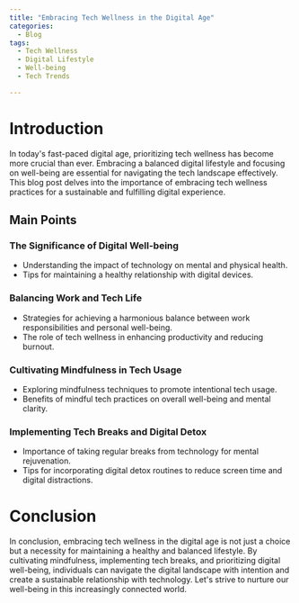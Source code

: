 ```yaml
---
title: "Embracing Tech Wellness in the Digital Age"
categories:
  - Blog
tags:
  - Tech Wellness
  - Digital Lifestyle
  - Well-being
  - Tech Trends

---
```


# Introduction
In today's fast-paced digital age, prioritizing tech wellness has become more crucial than ever. Embracing a balanced digital lifestyle and focusing on well-being are essential for navigating the tech landscape effectively. This blog post delves into the importance of embracing tech wellness practices for a sustainable and fulfilling digital experience.

## Main Points
### The Significance of Digital Well-being
- Understanding the impact of technology on mental and physical health.
- Tips for maintaining a healthy relationship with digital devices.

### Balancing Work and Tech Life
- Strategies for achieving a harmonious balance between work responsibilities and personal well-being.
- The role of tech wellness in enhancing productivity and reducing burnout.

### Cultivating Mindfulness in Tech Usage
- Exploring mindfulness techniques to promote intentional tech usage.
- Benefits of mindful tech practices on overall well-being and mental clarity.

### Implementing Tech Breaks and Digital Detox
- Importance of taking regular breaks from technology for mental rejuvenation.
- Tips for incorporating digital detox routines to reduce screen time and digital distractions.

# Conclusion
In conclusion, embracing tech wellness in the digital age is not just a choice but a necessity for maintaining a healthy and balanced lifestyle. By cultivating mindfulness, implementing tech breaks, and prioritizing digital well-being, individuals can navigate the digital landscape with intention and create a sustainable relationship with technology. Let's strive to nurture our well-being in this increasingly connected world.